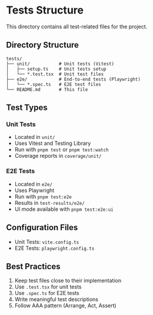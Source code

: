 # Tests Structure

This directory contains all test-related files for the project.

## Directory Structure

```
tests/
├── unit/           # Unit tests (Vitest)
│   ├── setup.ts    # Unit tests setup
│   └── *.test.tsx  # Unit test files
├── e2e/            # End-to-end tests (Playwright)
│   └── *.spec.ts   # E2E test files
└── README.md       # This file
```

## Test Types

### Unit Tests

- Located in `unit/`
- Uses Vitest and Testing Library
- Run with `pnpm test` or `pnpm test:watch`
- Coverage reports in `coverage/unit/`

### E2E Tests

- Located in `e2e/`
- Uses Playwright
- Run with `pnpm test:e2e`
- Results in `test-results/e2e/`
- UI mode available with `pnpm test:e2e:ui`

## Configuration Files

- Unit Tests: `vite.config.ts`
- E2E Tests: `playwright.config.ts`

## Best Practices

1. Keep test files close to their implementation
2. Use `.test.tsx` for unit tests
3. Use `.spec.ts` for E2E tests
4. Write meaningful test descriptions
5. Follow AAA pattern (Arrange, Act, Assert)
